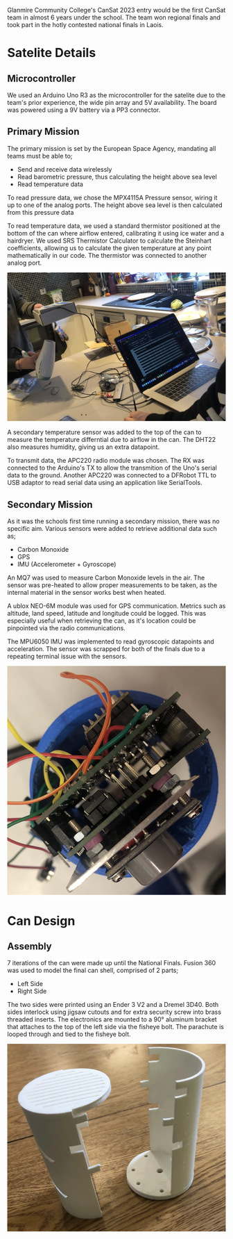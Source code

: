 
Glanmire Community College's CanSat 2023 entry would be the first CanSat team in almost 6 years under the school. The team won regional finals and took part in the hotly contested national finals in Laois.

# Satelite Details

## Microcontroller

We used an Arduino Uno R3 as the microcontroller for the satelite due to the team's prior experience, the wide pin array and 5V availability. The board was powered using a 9V battery via a PP3 connector.

## Primary Mission

The primary mission is set by the European Space Agency, mandating all teams must be able to;
* Send and receive data wirelessly
* Read barometric pressure, thus calculating the height above sea level
* Read temperature data

To read pressure data, we chose the MPX4115A Pressure sensor, wiring it up to one of the analog ports. The height above sea level is then calculated from this pressure data

To read temperature data, we used a standard thermistor positioned at the bottom of the can where airflow entered, calibrating it using ice water and a hairdryer. We used SRS Thermistor Calculator to calculate the Steinhart coefficients, allowing us to calculate the given temperature at any point mathematically in our code. The thermistor was connected to another analog port.

![Thermistor Calibration](./assets/thermistorcal.png)

A secondary temperature sensor was added to the top of the can to measure the temperature differntial due to airflow in the can. The DHT22 also measures humidity, giving us an extra datapoint.

To transmit data, the APC220 radio module was chosen. The RX was connected to the Arduino's TX to allow the transmition of the Uno's serial data to the ground. Another APC220 was connected to a DFRobot TTL to USB adaptor to read serial data using an application like SerialTools.

## Secondary Mission

As it was the schools first time running a secondary mission, there was no specific aim. Various sensors were added to retrieve additional data such as;

* Carbon Monoxide
* GPS 
* IMU (Accelerometer + Gyroscope)

An MQ7 was used to measure Carbon Monoxide levels in the air. The sensor was pre-heated to allow proper measurements to be taken, as the internal material in the sensor works best when heated.

A ublox NEO-6M module was used for GPS communication. Metrics such as altitude, land speed, latitude and longitude could be logged. This was especially useful when retrieving the can, as it's location could be pinpointed via the radio communications.

The MPU6050 IMU was implemented to read gyroscopic datapoints and acceleration. The sensor was scrapped for both of the finals due to a repeating terminal issue with the sensors.

![Internal Picture](./assets/internal.png)

# Can Design 

## Assembly

7 iterations of the can were made up until the National Finals. Fusion 360 was used to model the final can shell, comprised of 2 parts;

* Left Side
* Right Side

The two sides were printed using an Ender 3 V2 and a Dremel 3D40. Both sides interlock using jigsaw cutouts and for extra security screw into brass threaded inserts. The electronics are mounted to a 90° aluminum bracket that attaches to the top of the left side via the fisheye bolt. The parachute is looped through and tied to the fisheye bolt. 

![Jigsaw Demo](./assets/canjigsaw.png)



